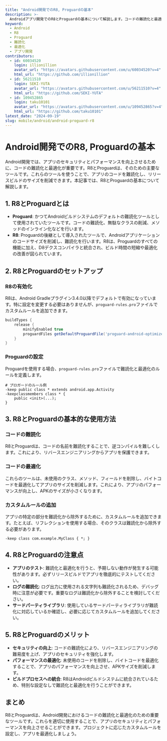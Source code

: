 ```yaml
---
title: "Android開発でのR8, Proguardの基本"
description: >-
  Androidアプリ開発でのR8とProguardの基本について解説します。コードの難読化と最適化の方法を学び、アプリのセキュリティとパフォーマンスを向上させましょう。
keyword:
  - Android
  - R8
  - Proguard
  - 難読化
  - 最適化
  - アプリ開発
contributors:
  - id: 60034520
    login: illionillion
    avatar_url: "https://avatars.githubusercontent.com/u/60034520?v=4"
    html_url: "https://github.com/illionillion"
  - id: 56211510
    login: SEKI-YUTA
    avatar_url: "https://avatars.githubusercontent.com/u/56211510?v=4"
    html_url: "https://github.com/SEKI-YUTA"
  - id: 109452865
    login: taku10101
    avatar_url: "https://avatars.githubusercontent.com/u/109452865?v=4"
    html_url: "https://github.com/taku10101"
latest_date: "2024-09-19"
slug: mobile/android/android-proguard-r8
---
```


# Android開発でのR8, Proguardの基本

Android開発では、アプリのセキュリティとパフォーマンスを向上させるために、コードの難読化と最適化が重要です。R8とProguardは、そのための主要なツールです。これらのツールを使うことで、アプリのコードを難読化し、リリースビルドのサイズを削減できます。本記事では、R8とProguardの基本について解説します。

## 1. R8とProguardとは

- **Proguard**: かつてAndroidビルドシステムのデフォルトの難読化ツールとして使用されていたツールです。コードの難読化、無駄なクラスの削減、メソッドのインライン化などを行います。
- **R8**: Proguardの後継として導入されたツールで、Androidアプリケーションのコードサイズを削減し、難読化を行います。R8は、Proguardのすべての機能に加え、D8デクスコンパイラと統合され、ビルド時間の短縮や最適化の改善が図られています。

## 2. R8とProguardのセットアップ

### R8の有効化

R8は、Android Gradleプラグイン3.4.0以降でデフォルトで有効になっています。特に設定を変更する必要はありませんが、`proguard-rules.pro`ファイルでカスタムルールを追加できます。

```gradle
buildTypes {
    release {
        minifyEnabled true
        proguardFiles getDefaultProguardFile('proguard-android-optimize.txt'), 'proguard-rules.pro'
    }
}
```

### Proguardの設定

Proguardを使用する場合、`proguard-rules.pro`ファイルで難読化と最適化のルールを定義します。

```proguard
# プロガードのルール例
-keep public class * extends android.app.Activity
-keepclassmembers class * {
    public <init>(...);
}
```

## 3. R8とProguardの基本的な使用方法

### コードの難読化

R8とProguardは、コードの名前を難読化することで、逆コンパイルを難しくします。これにより、リバースエンジニアリングからアプリを保護できます。

### コードの最適化

これらのツールは、未使用のクラス、メソッド、フィールドを削除し、バイトコードを最適化してアプリのサイズを削減します。これにより、アプリのパフォーマンスが向上し、APKのサイズが小さくなります。

### カスタムルールの追加

アプリの特定の部分を難読化から除外するために、カスタムルールを追加できます。たとえば、リフレクションを使用する場合、そのクラスは難読化から除外する必要があります。

```proguard
-keep class com.example.MyClass { *; }
```

## 4. R8とProguardの注意点

- **アプリのテスト**: 難読化と最適化を行うと、予期しない動作が発生する可能性があります。必ずリリースビルドでアプリを徹底的にテストしてください。
- **ログの難読化**: ログ出力に使用される文字列も難読化されるため、デバッグ時に注意が必要です。重要なログは難読化から除外することを検討してください。
- **サードパーティライブラリ**: 使用しているサードパーティライブラリが難読化に対応しているか確認し、必要に応じてカスタムルールを追加してください。

## 5. R8とProguardのメリット

- **セキュリティの向上**: コードの難読化により、リバースエンジニアリングの難易度を上げ、アプリのセキュリティを強化します。
- **パフォーマンスの最適化**: 未使用のコードを削除し、バイトコードを最適化することで、アプリのパフォーマンスを向上させ、APKサイズを削減します。
- **ビルドプロセスへの統合**: R8はAndroidビルドシステムに統合されているため、特別な設定なしで難読化と最適化を行うことができます。

## まとめ

R8とProguardは、Android開発におけるコードの難読化と最適化のための重要なツールです。これらを適切に使用することで、アプリのセキュリティとパフォーマンスを向上させることができます。プロジェクトに応じたカスタムルールを設定し、アプリを最適化しましょう。
